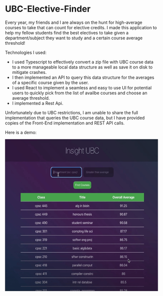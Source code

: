 # UBC-Elective-Finder

Every year, my friends and I are always on the hunt for high-average courses to take that can count for elective credits. I made this application to help my fellow students find the best electives to take given a department/subject they want to study and a certain course average threshold!

Technologies I used:
* I used Typescript to effectively convert a zip file with UBC course data to a more manageable local data structure as well as save it on disk to mitigate crashes.
* I then implemented an API to query this data structure for the averages of a specific course given by the user.
* I used React to implement a seamless and easy to use UI for potential users to quickly pick from the list of availbe courses and choose an average threshold.
* I implemented a Rest Api.

Unfortunately due to UBC restrictions, I am unable to share the full implementation that queries the UBC course data, but I have provided copies of the Front-End implementation and REST API calls.

Here is a demo: 

<img src="./Demo.gif" alt="screen-gif" width="600" height="500">

